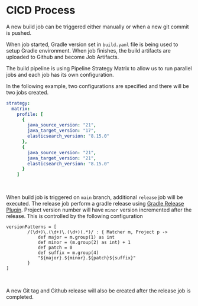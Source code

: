 # CICD Process

A new build job can be triggered either manually or when a new git commit is pushed. 

When job started, Gradle version set in `build.yaml` file is being used to setup Gradle environment. When job finishes, 
the build artifacts are uploaded to Github and become Job Artifacts.

The build pipeline is using Pipeline Strategy Matrix to allow us to run parallel jobs and each job has its own configuration.

In the following example, two configurations are specified and there will be two jobs created.

```yaml
strategy:
  matrix:
    profile: [
      {
        java_source_version: "21",
        java_target_version: "17",
        elasticsearch_version: "8.15.0"
      },
      {
        java_source_version: "21",
        java_target_version: "21",
        elasticsearch_version: "8.15.0"
      }
    ]
```
<br>

When build job is triggered on `main` branch, additional `release` job will be executed. The release job perform a gradle release
using [Gradle Release Plugin](https://github.com/researchgate/gradle-release). Project version number will have `minor` 
version incremented after the release. This is controlled by the following configuration

```
versionPatterns = [
        /(\d+)\.(\d+)\.(\d+)(.*)/ : { Matcher m, Project p ->
            def major = m.group(1) as int
            def minor = (m.group(2) as int) + 1
            def patch = 0
            def suffix = m.group(4)
            "${major}.${minor}.${patch}${suffix}"
        }
]
```

<br>

A new Git tag and Github release will also be created after the release job is completed.

<br>

